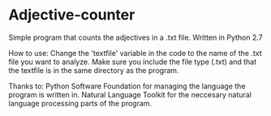 # Adjective-counter
Simple program that counts the adjectives in a .txt file. 
Written in Python 2.7

How to use:
Change the 'textfile' variable in the code to the name of the .txt file you want to analyze. Make sure you include the file type (.txt) and that the textfile is in the same directory as the program.

Thanks to:
Python Software Foundation for managing the language the program is written in.
Natural Language Toolkit for the neccesary natural language processing parts of the program.
